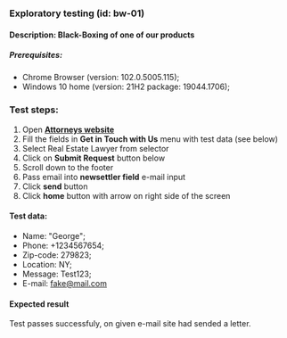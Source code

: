 ### Exploratory testing (id: bw-01)

#### Description: Black-Boxing of one of our products

##### Prerequisites: 
- Chrome Browser (version: 102.0.5005.115);
- Windows 10 home (version: 21H2
package: 19044.1706);

### Test steps:
1. Open **[Attorneys website](https://onlineattorney.org/ "Test Me!")**
2. Fill the fields in **Get in Touch with Us** menu with test data (see below)
3. Select Real Estate Lawyer from selector
4. Click on **Submit Request** button below
4. Scroll down to the footer
5. Pass email into **newsettler field** e-mail input
6. Click **send** button
7. Click **home** button with arrow on right side of the screen

#### Test data:
- Name: "George";
- Phone: +1234567654;
- Zip-code: 279823;
- Location: NY;
- Message: Test123;
- E-mail: <fake@mail.com>

#### Expected result
Test passes successfuly, on given e-mail site had sended a letter.
